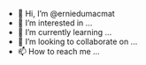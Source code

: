 - 👋 Hi, I’m @erniedumacmat
- 👀 I’m interested in ...
- 🌱 I’m currently learning ...
- 💞️ I’m looking to collaborate on ...
- 📫 How to reach me ...

<!---
erniedumacmat/erniedumacmat is a ✨ special ✨ repository because its `README.md` (this file) appears on your GitHub profile.
You can click the Preview link to take a look at your changes.
--->
